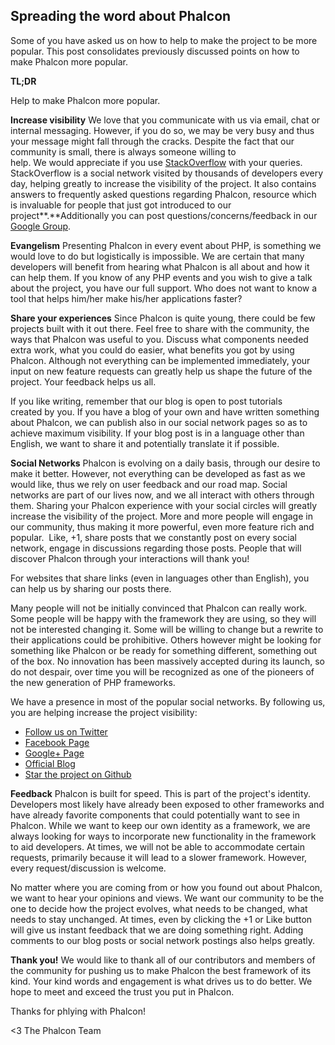 ## Spreading the word about Phalcon

Some of you have asked us on how to help to make the project to be more popular. This post consolidates previously discussed points on how to make Phalcon more popular.

**TL;DR**

Help to make Phalcon more popular.

**Increase visibility**
We love that you communicate with us via email, chat or internal messaging. However, if you do so, we may be very busy and thus your message might fall through the cracks. Despite the fact that our community is small, there is always someone willing to help. We would appreciate if you use [StackOverflow](http://stackoverflow.com/questions/tagged/phalcon) with your queries. StackOverflow is a social network visited by thousands of developers every day, helping greatly to increase the visibility of the project. It also contains answers to frequently asked questions regarding Phalcon, resource which is invaluable for people that just got introduced to our project**.**Additionally you can post questions/concerns/feedback in our [Google Group](https://groups.google.com/forum/#!forum/phalcon).

**Evangelism**
Presenting Phalcon in every event about PHP, is something we would love to do but logistically is impossible. We are certain that many developers will benefit from hearing what Phalcon is all about and how it can help them. If you know of any PHP events and you wish to give a talk about the project, you have our full support. Who does not want to know a tool that helps him/her make his/her applications faster?

**Share your experiences**
Since Phalcon is quite young, there could be few projects built with it out there. Feel free to share with the community, the ways that Phalcon was useful to you. Discuss what components needed extra work, what you could do easier, what benefits you got by using Phalcon. Although not everything can be implemented immediately, your input on new feature requests can greatly help us shape the future of the project. Your feedback helps us all. 

If you like writing, remember that our blog is open to post tutorials created by you. If you have a blog of your own and have written something about Phalcon, we can publish also in our social network pages so as to achieve maximum visibility. If your blog post is in a language other than English, we want to share it and potentially translate it if possible.

**Social Networks**
Phalcon is evolving on a daily basis, through our desire to make it better. However, not everything can be developed as fast as we would like, thus we rely on user feedback and our road map. Social networks are part of our lives now, and we all interact with others through them. Sharing your Phalcon experience with your social circles will greatly increase the visibility of the project. More and more people will engage in our community, thus making it more powerful, even more feature rich and popular.  Like, +1, share posts that we constantly post on every social network, engage in discussions regarding those posts. People that will discover Phalcon through your interactions will thank you!

For websites that share links (even in languages other than English), you can help us by sharing our posts there.


Many people will not be initially convinced that Phalcon can really work. Some people will be happy with the framework they are using, so they will not be interested changing it. Some will be willing to change but a rewrite to their applications could be prohibitive. Others however might be looking for something like Phalcon or be ready for something different, something out of the box. No innovation has been massively accepted during its launch, so do not despair, over time you will be recognized as one of the pioneers of the new generation of PHP frameworks.

We have a presence in most of the popular social networks. By following us, you are helping increase the project visibility:

- [Follow us on Twitter](http://twitter.com/phalconphp)
- [Facebook Page](http://www.facebook.com/pages/Phalcon/134230726685897)
- [Google+ Page](https://plus.google.com/102376109340560896457)
- [Official Blog](http://blog.phalconphp.com)
- [Star the project on Github](https://github.com/phalcon/cphalcon)

**Feedback**
 Phalcon is built for speed. This is part of the project's identity. Developers most likely have already been exposed to other frameworks and have already favorite components that could potentially want to see in Phalcon. While we want to keep our own identity as a framework, we are always looking for ways to incorporate new functionality in the framework to aid developers. At times, we will not be able to accommodate certain requests, primarily because it will lead to a slower framework. However, every request/discussion is welcome.

No matter where you are coming from or how you found out about Phalcon, we want to hear your opinions and views. We want our community to be the one to decide how the project evolves, what needs to be changed, what needs to stay unchanged. At times, even by clicking the +1 or Like button will give us instant feedback that we are doing something right. Adding comments to our blog posts or social network postings also helps greatly.

**Thank you!**
We would like to thank all of our contributors and members of the community for pushing us to make Phalcon the best framework of its kind. Your kind words and engagement is what drives us to do better. We hope to meet and exceed the trust you put in Phalcon.

Thanks for phlying with Phalcon!


<3 The Phalcon Team
